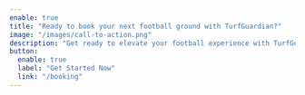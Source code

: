```yaml
---
enable: true
title: "Ready to book your next football ground with TurfGuardian?"
image: "/images/call-to-action.png"
description: "Get ready to elevate your football experience with TurfGuardian. Discover a seamless, secure, and innovative way to book your favorite football grounds. Join us in shaping the future of sports and recreation!"
button:
  enable: true
  label: "Get Started Now"
  link: "/booking"
---
```

